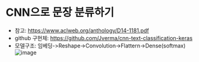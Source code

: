 # CNN으로 문장 분류하기

- 참고: https://www.aclweb.org/anthology/D14-1181.pdf  
- github 구현체: https://github.com/Jverma/cnn-text-classification-keras  
- 모델구조: 임베딩->Reshape->Convolution->Flattern->Dense(softmax)  
![image](https://user-images.githubusercontent.com/45334819/77250844-ecf6b080-6c8d-11ea-85dd-ec6802f83e5c.png)  

